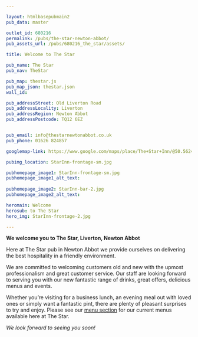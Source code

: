 ```yaml
---

layout: htmlbasepubmain2
pub_data: master

outlet_id: 680216
permalink: /pubs/the-star-newton-abbot/
pub_assets_url: /pubs/680216_the_star/assets/

title: Welcome to The Star

pub_name: The Star
pub_nav: TheStar

pub_map: thestar.js
pub_map_json: thestar.json
wall_id:

pub_addressStreet: Old Liverton Road
pub_addressLocality: Liverton
pub_addressRegion: Newton Abbot
pub_addressPostcode: TQ12 6EZ


pub_email: info@thestarnewtonabbot.co.uk
pub_phone: 01626 824857

googlemap-link: https://www.google.com/maps/place/The+Star+Inn/@50.5624172,-3.6737236,843m/data=!3m2!1e3!4b1!4m5!3m4!1s0x486d013754335fa9:0x2490e372c2f79a49!8m2!3d50.5624172!4d-3.6715349?hl=en-GB

pubimg_location: StarInn-frontage-sm.jpg

pubhomepage_image1: StarInn-frontage-sm.jpg 
pubhomepage_image1_alt_text:
 
pubhomepage_image2: StarInn-bar-2.jpg
pubhomepage_image2_alt_text: 

heromain: Welcome
herosub: to The Star
hero_img: StarInn-frontage-2.jpg

---
```



**We welcome you to The Star, Liverton, Newton Abbot**

Here at The Star pub in Newton Abbot we provide ourselves on delivering the best hospitality in a friendly environment. 

We are committed to welcoming customers old and new with the upmost professionalism and great customer service. Our staff are looking forward to serving you with our new fantastic range of drinks, great offers, delicious menus and events.

Whether you’re visiting for a business lunch, an evening meal out with loved ones or simply want a fantastic pint, there are plenty of pleasant surprises to try and enjoy. Please see our [menu section](/pubs/the-star-newton-abbot/food-and-drink/) for our current menus available here at The Star.

*We look forward to seeing you soon!*
